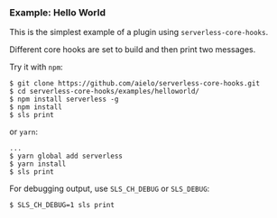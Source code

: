 ### Example: Hello World

This is the simplest example of a plugin using `serverless-core-hooks`.

Different core hooks are set to build and then print two messages.

Try it with `npm`:
```
$ git clone https://github.com/aielo/serverless-core-hooks.git
$ cd serverless-core-hooks/examples/helloworld/
$ npm install serverless -g
$ npm install
$ sls print
```
or `yarn`:
```
...
$ yarn global add serverless
$ yarn install
$ sls print
```

For debugging output, use `SLS_CH_DEBUG` or `SLS_DEBUG`:
```
$ SLS_CH_DEBUG=1 sls print
```

